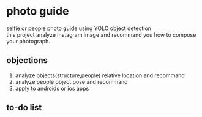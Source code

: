 # photo guide
selfie or people photo guide using YOLO object detection   
this project analyze instagram image and recommand you how to compose your photograph.

## objections
1. analyze objects(structure,people) relative location and recommand
2. analyze people object pose and recommand
3. apply to androids or ios apps

## to-do list

